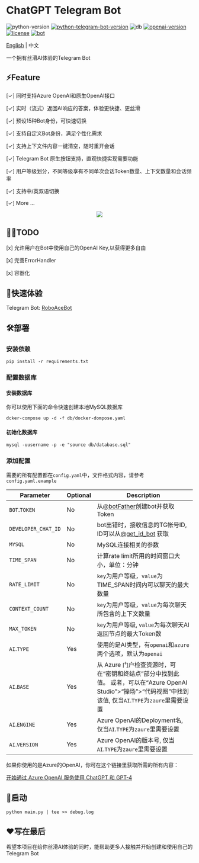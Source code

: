 # ChatGPT Telegram Bot

![python-version](https://img.shields.io/badge/python-3.9+-blue.svg)
[![python-telegram-bot-version](https://img.shields.io/badge/PythonTelegramBot-20.3+-critical.svg)](https://github.com/python-telegram-bot/python-telegram-bot/releases/tag/v20.3)
![db](https://img.shields.io/badge/db-MySQL8-ff69b4.svg)
[![openai-version](https://img.shields.io/badge/openai-0.27.6-orange.svg)](https://openai.com/)
[![license](https://img.shields.io/badge/License-MIT-brightgreen.svg)](LICENSE)
[![bot](https://img.shields.io/badge/TelegramBot-@RoboAceBot-blueviolet.svg)](https://t.me/RoboAceBot)

[English](README.md) | 中文

一个拥有丝滑AI体验的Telegram Bot

## ⚡Feature

[✓] 同时支持Azure OpenAI和原生OpenAI接口

[✓] 实时（流式）返回AI响应的答案，体验更快捷、更丝滑

[✓] 预设15种Bot身份，可快速切换

[✓] 支持自定义Bot身份，满足个性化需求

[✓] 支持上下文件内容一键清空，随时重开会话

[✓] Telegram Bot 原生按钮支持，直观快捷实现需要功能

[✓] 用户等级划分，不同等级享有不同单次会话Token数量、上下文数量和会话频率

[✓] 支持中/英双语切换

[✓] More ...

<p align="center">
  <img src="https://media.giphy.com/media/gqKOf9LOL6xYK1Bmbv/giphy.gif" />
</p> 

## 👨‍💻TODO

[x] 允许用户在Bot中使用自己的OpenAI Key,以获得更多自由

[x] 完善ErrorHandler

[x] 容器化

## 🤖快速体验

Telegram Bot: [RoboAceBot](https://t.me/RoboAceBot)

## 🛠️部署

### 安装依赖

```shell
pip install -r requirements.txt
```

### 配置数据库

#### 安装数据库

你可以使用下面的命令快速创建本地MySQL数据库

```shell
dcker-compose up -d -f db/docker-dompose.yaml
```

#### 初始化数据库

```shell
mysql -uusername -p -e "source db/database.sql"
```

### 添加配置

需要的所有配置都在`config.yaml`中，文件格式内容，请参考`config.yaml.example`

| Parameter           | Optional | Description                                                                                                 |
|---------------------|----------|-------------------------------------------------------------------------------------------------------------|
| `BOT`.`TOKEN`       | No       | 从[@botFather](https://t.me/BotFather)创建bot并获取Token                                                          |
| `DEVELOPER_CHAT_ID` | No       | bot出错时，接收信息的TG帐号ID, ID可以从[@get_id_bot](https://t.me/get_id_bot) 获取                                          |
| `MYSQL`             | No       | MySQL连接相关的参数                                                                                                |
| `TIME_SPAN`         | No       | 计算rate limit所用的时间窗口大小，单位：分钟                                                                                 |
| `RATE_LIMIT`        | No       | `key`为用户等级，`value`为TIME_SPAN时间内可以聊天的最大数量                                                                    |
| `CONTEXT_COUNT`     | No       | `key`为用户等级，`value`为每次聊天所包含的上下文数量                                                                            |
| `MAX_TOKEN`         | No       | `key`为用户等级, `value`为每次聊天AI返回节点的最大Token数                                                                     |
| `AI`.`TYPE`         | Yes      | 使用的是AI类型，有`openai`和`azure`两个选项，默认为`openai`                                                                  |                           
| `AI`.`BASE`         | Yes      | 从 Azure 门户检查资源时，可在“密钥和终结点”部分中找到此值。 或者，可以在“Azure OpenAI Studio”>“操场”>“代码视图”中找到该值, 仅当`AI`.`TYPE`为`zaure`里需要设置 |
| `AI`.`ENGINE`       | Yes      | Azure OpenAI的Deployment名, 仅当`AI`.`TYPE`为`zaure`里需要设置                                                        |
| `AI`.`VERSION`      | Yes      | Azure OpenAI的版本号, 仅当`AI`.`TYPE`为`zaure`里需要设置                                                                |

如果你使用的是Azure的OpenAI，你可在这个链接里获取所需的所有内容：

[开始通过 Azure OpenAI 服务使用 ChatGPT 和 GPT-4](https://learn.microsoft.com/zh-cn/azure/cognitive-services/openai/chatgpt-quickstart?pivots=programming-language-python&tabs=command-line)

## 🚀启动

```shell
python main.py | tee >> debug.log
```

## ❤️写在最后

希望本项目在给你丝滑AI体验的同时，能帮助更多人接触并开始创建和使用自己的Telegram Bot